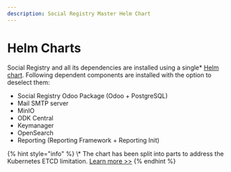 ```yaml
---
description: Social Registry Master Helm Chart
---
```


# Helm Charts

Social Registry and all its dependencies are installed using a single\* [Helm chart](https://github.com/OpenG2P/openg2p-social-registry-deployment/tree/develop/charts).  Following dependent components are installed with the option to deselect them:

* Social Registry Odoo Package (Odoo + PostgreSQL)
* Mail SMTP server
* MinIO
* ODK Central
* Keymanager
* OpenSearch
* Reporting (Reporting Framework + Reporting Init)

{% hint style="info" %}
\\\* The chart has been split into parts to address the Kubernetes ETCD limitation. [Learn more >>](../../deployment/helm-charts.md#helm-chart-size-limitation)
{% endhint %}

